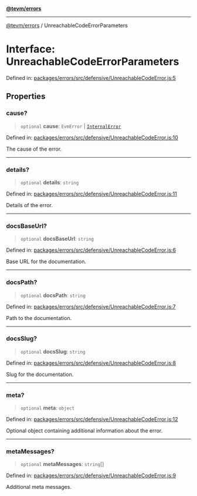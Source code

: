 [**@tevm/errors**](../README.md)

***

[@tevm/errors](../globals.md) / UnreachableCodeErrorParameters

# Interface: UnreachableCodeErrorParameters

Defined in: [packages/errors/src/defensive/UnreachableCodeError.js:5](https://github.com/evmts/tevm-monorepo/blob/main/packages/errors/src/defensive/UnreachableCodeError.js#L5)

## Properties

### cause?

> `optional` **cause**: `EvmError` \| [`InternalError`](../classes/InternalError.md)

Defined in: [packages/errors/src/defensive/UnreachableCodeError.js:10](https://github.com/evmts/tevm-monorepo/blob/main/packages/errors/src/defensive/UnreachableCodeError.js#L10)

The cause of the error.

***

### details?

> `optional` **details**: `string`

Defined in: [packages/errors/src/defensive/UnreachableCodeError.js:11](https://github.com/evmts/tevm-monorepo/blob/main/packages/errors/src/defensive/UnreachableCodeError.js#L11)

Details of the error.

***

### docsBaseUrl?

> `optional` **docsBaseUrl**: `string`

Defined in: [packages/errors/src/defensive/UnreachableCodeError.js:6](https://github.com/evmts/tevm-monorepo/blob/main/packages/errors/src/defensive/UnreachableCodeError.js#L6)

Base URL for the documentation.

***

### docsPath?

> `optional` **docsPath**: `string`

Defined in: [packages/errors/src/defensive/UnreachableCodeError.js:7](https://github.com/evmts/tevm-monorepo/blob/main/packages/errors/src/defensive/UnreachableCodeError.js#L7)

Path to the documentation.

***

### docsSlug?

> `optional` **docsSlug**: `string`

Defined in: [packages/errors/src/defensive/UnreachableCodeError.js:8](https://github.com/evmts/tevm-monorepo/blob/main/packages/errors/src/defensive/UnreachableCodeError.js#L8)

Slug for the documentation.

***

### meta?

> `optional` **meta**: `object`

Defined in: [packages/errors/src/defensive/UnreachableCodeError.js:12](https://github.com/evmts/tevm-monorepo/blob/main/packages/errors/src/defensive/UnreachableCodeError.js#L12)

Optional object containing additional information about the error.

***

### metaMessages?

> `optional` **metaMessages**: `string`[]

Defined in: [packages/errors/src/defensive/UnreachableCodeError.js:9](https://github.com/evmts/tevm-monorepo/blob/main/packages/errors/src/defensive/UnreachableCodeError.js#L9)

Additional meta messages.

